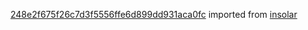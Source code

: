 [248e2f675f26c7d3f5556ffe6d899dd931aca0fc](https://github.com/insolar/insolar/commit/248e2f675f26c7d3f5556ffe6d899dd931aca0fc) imported from [insolar](https://github.com/insolar/insolar)
